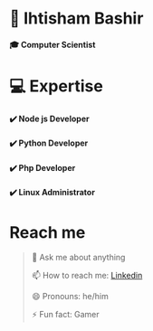 # 🧍 Ihtisham Bashir
####         🎓 Computer Scientist

#  💻 Expertise
#### ✔️ Node js Developer
#### ✔️ Python Developer 
#### ✔️ Php Developer
#### ✔️ Linux Administrator

# Reach me

> 💬 Ask me about anything
 >
> 📫 How to reach me: [Linkedin](https://www.linkedin.com/in/ihtisham-bashir)
 >
> 😄 Pronouns: he/him
 >
> ⚡ Fun fact: Gamer
